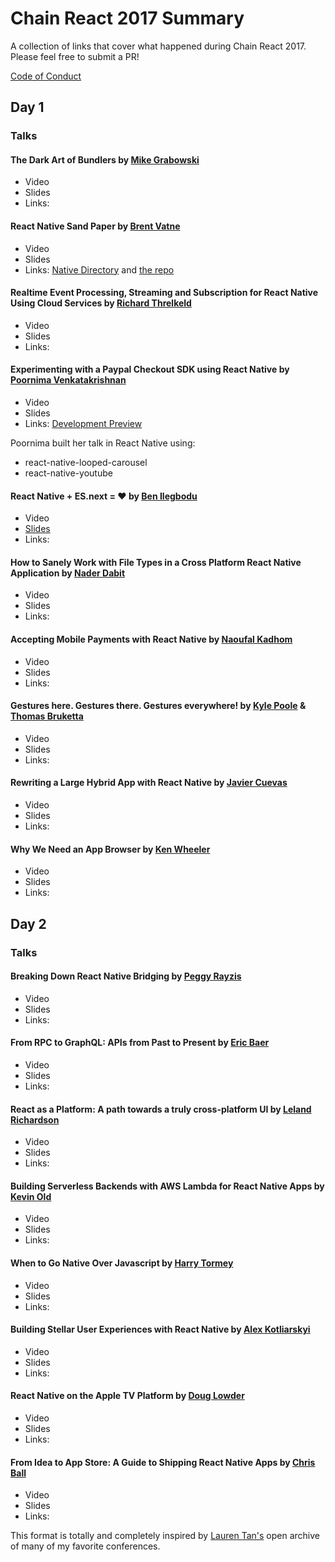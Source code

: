 # Chain React 2017 Summary

A collection of links that cover what happened during Chain React 2017. Please feel free to submit a PR!

[Code of Conduct](http://confcodeofconduct.com/)

## Day 1 

### Talks

#### The Dark Art of Bundlers by [Mike Grabowski](https://twitter.com/grabbou)
- Video
- Slides
- Links: 

#### React Native Sand Paper by [Brent Vatne](https://twitter.com/notbrent)
- Video
- Slides
- Links: [Native Directory](https://www.native.directory) and [the repo](https://github.com/expo/react-native-libraries)

#### Realtime Event Processing, Streaming and Subscription for React Native Using Cloud Services by [Richard Threlkeld](https://twitter.com/undef_obj)
- Video
- Slides
- Links: 

#### Experimenting with a Paypal Checkout SDK using React Native by [Poornima Venkatakrishnan](https://twitter.com/poorni_venkat)
- Video
- Slides
- Links: [Development Preview](https://github.com/paypal/paypalnativecheckout-docs)

Poornima built her talk in React Native using:
- react-native-looped-carousel
- react-native-youtube

#### React Native + ES.next = ♥︎ by [Ben Ilegbodu](https://twitter.com/benmvp)
- Video
- [Slides](https://bit.ly/chain-react-native-esnext)
- Links: 

#### How to Sanely Work with File Types in a Cross Platform React Native Application by [Nader Dabit](https://twitter.com/dabit3)
- Video
- Slides
- Links: 

#### Accepting Mobile Payments with React Native by [Naoufal Kadhom](https://twitter.com/naoufal)
- Video
- Slides
- Links: 

#### Gestures here. Gestures there. Gestures everywhere! by [Kyle Poole](https://twitter.com/kylpo) & [Thomas Bruketta](https://twitter.com/SirTeebs)
- Video
- Slides
- Links: 

#### Rewriting a Large Hybrid App with React Native by [Javier Cuevas](https://twitter.com/javier_dev)
- Video
- Slides
- Links: 

#### Why We Need an App Browser by [Ken Wheeler](https://twitter.com/ken_wheeler)
- Video
- Slides
- Links: 

## Day 2

### Talks
#### Breaking Down React Native Bridging by [Peggy Rayzis](https://twitter.com/peggyrayzis)
- Video
- Slides
- Links: 

#### From RPC to GraphQL: APIs from Past to Present by [Eric Baer](https://twitter.com/ebaerbaerbaer)
- Video
- Slides
- Links: 

#### React as a Platform: A path towards a truly cross-platform UI by [Leland Richardson](https://twitter.com/intelligibabble)
- Video
- Slides
- Links: 

#### Building Serverless Backends with AWS Lambda for React Native Apps by [Kevin Old](https://twitter.com/kevinold)
- Video
- Slides
- Links: 

#### When to Go Native Over Javascript by [Harry Tormey](https://twitter.com/htormey)
- Video
- Slides
- Links: 

#### Building Stellar User Experiences with React Native by [Alex Kotliarskyi](https://twitter.com/alex_frantic)
- Video
- Slides
- Links: 

#### React Native on the Apple TV Platform by [Doug Lowder](https://twitter.com/douglowder)
- Video
- Slides
- Links: 

#### From Idea to App Store: A Guide to Shipping React Native Apps by [Chris Ball](https://twitter.com/cball_)
- Video
- Slides
- Links: 

This format is totally and completely inspired by [Lauren Tan's](https://twitter.com/sugarpirate_) open archive of many of my favorite conferences.


